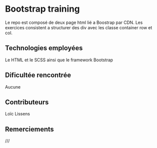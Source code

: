# Bootstrap training 
Le repo est composé de deux page html lié a Boostrap par CDN. Les exercices consistent a structurer des div avec les classe container row et col.

## Technologies employées

Le HTML et le SCSS ainsi que le framework Bootstrap

## Dificultée rencontrée 


Aucune

## Contributeurs


Loïc Lissens

## Remerciements
///